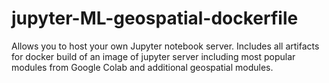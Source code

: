 # jupyter-ML-geospatial-dockerfile
Allows you to host your own Jupyter notebook server. Includes all artifacts for docker build of an image of jupyter server including most popular modules from Google Colab and additional geospatial modules.
